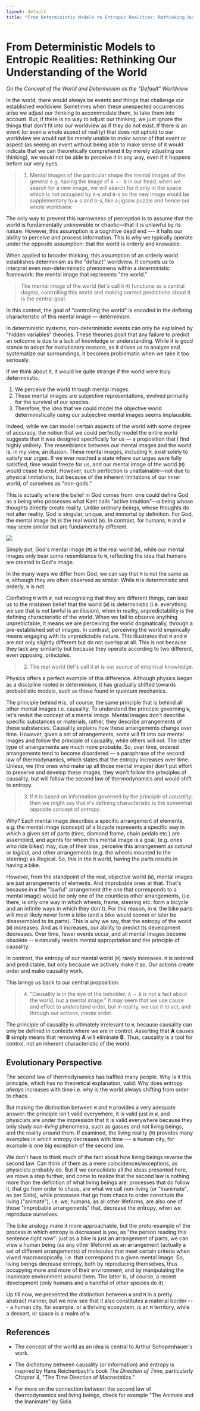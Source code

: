 ```yaml
---
layout: default
title: "From Deterministic Models to Entropic Realities: Rethinking Our Understanding of the World"
---
```


# From Deterministic Models to Entropic Realities: Rethinking Our Understanding of the World

_On the Concept of the World and Determinism as the "Default" Worldview_

In the world, there would always be events and things that challenge our established worldview. Sometimes when these unexpected occurrences arise we adjust our thinking to accommodate them, to take them into account. But, if there is no way to adjust our thinking, we just ignore the things that don't fit into our worldview as if they do not exist. If there is an event (or even a whole aspect of reality) that does not uphold to our worldview we would not be merely unable to _make sense_ of that event or aspect (as seeing an event without being able to make sense of it would indicate that we can theoretically comprehend it by merely adjusting our thinking), we would not be able to perceive it in any way, even if it happens before our very eyes.

> 1.  Mental images of the particular shape the mental images of the general e.g. having the image of `A ⇒  B` in our head, when we search for a new image, we will search for it only in the space which is not occupied by `A`-s and `B`-s so the new image would be supplementary to `A`-s and `B`-s, like a jigsaw puzzle and hence our whole worldview.

The only way to prevent this narrowness of perception is to assume that the world is fundamentally unknowable or chaotic—that it is unlawful by its nature. However, this assumption is a cognitive dead end --- it halts our ability to perceive and process information. This is why we typically operate under the opposite assumption: that the world is orderly and knowable.

When applied to broader thinking, this assumption of an orderly world establishes determinism as the "default" worldview. It compels us to interpret even non-deterministic phenomena within a deterministic framework: the mental image that represents "the world."

> The mental image of the world (let's call it `M`) functions as a central dogma, controlling this world and making correct predictions about it is the central goal.

In this context, the goal of "controlling the world" is encoded in the defining characteristic of this mental image — determinism.

In deterministic systems, non-deterministic events can only be explained by "hidden variables" theories. These theories posit that any failure to predict an outcome is due to a lack of knowledge or understanding. While it is good stance to adopt for evolutionary reasons, as it drives us to analyze and systematize our surroundings, it becomes problematic when we take it too seriously.

If we think about it, it would be quite strange if the world were truly deterministic.

1. We perceive the world through mental images.
2. These mental images are subjective representations, evolved primarily for the survival of our species.
3. Therefore, the idea that we could model the objective world deterministically using our subjective mental images seems implausible.

Indeed, while we can model certain aspects of the world with some degree of accuracy, the notion that we could perfectly model the entire world suggests that it was designed specifically for us — a proposition that I find highly unlikely. The resemblance between our mental images and the world is, in my view, an illusion. These mental images, including `M`, exist solely to satisfy our urges. If we ever reached a state where our urges were fully satisfied, time would freeze for us, and our mental image of the world (`M`) would cease to exist. However, such perfection is unattainable—not due to physical limitations, but because of the inherent limitations of our inner world, of ourselves as "non-gods."

This is actually where the belief in God comes from: one could define God as a being who possesses what Kant calls "active intuition"—a being whose thoughts directly create reality. Unlike ordinary beings, whose thoughts do not alter reality, God is singular, unique, and immortal by definition. For God, the mental image (`M`) _is_ the real world (`W`). In contrast, for humans, `M` and `W` may seem similar but are fundamentally different.

![](images/world.png)

Simply put, God's mental image (`M`) _is_ the real world (`W`), while our mental images only bear some resemblance to `W`, reflecting the idea that humans are created in God's image.

In the many ways we differ from God, we can say that `M` is not the same as `W`, although they are often observed as similar. While `M` is deterministic and orderly, `W` is not.

Conflating `M` with `W`, not recognizing that they are different things, can lead us to the mistaken belief that the world (`W`) is deterministic (i.e. everything we see that is not lawful is an illusion), when in reality, unpredictability is the defining characteristic of the world. When we fail to observe anything unpredictable, it means we are perceiving the world dogmatically, through a pre-established set of images. In contrast, perceiving the world empirically means engaging with its unpredictable nature. This illustrates that `M` and `W` are not only slightly different but do not overlap at all. This is not because they lack any similarity but because they operate according to two different, even opposing, principles.

> 2.  The real world (let's call it `W`) is our source of empirical knowledge.

Physics offers a perfect example of this difference. Although physics began as a discipline rooted in determinism, it has gradually shifted towards probabilistic models, such as those found in quantum mechanics.

The principle behind `M` is, of course, the same principle that is behind all other mental images i.e. causality. To understand the principle governing `W`, let's revisit the concept of a mental image. Mental images don't describe specific substances or materials, rather, they describe arrangements of these substances. Causality explains how these arrangements change over time. However, given a set of arrangements, some will fit into our mental images and follow the principle of causality, while others will not. The latter type of arrangements are much more probable. So, over time, ordered arrangements tend to become disordered — a paraphrase of the second law of thermodynamics, which states that the entropy increases over time. Unless, we (the ones who make up all those mental images) don't put effort to preserve and develop these images, they won't follow the principles of causality, but will follow the second law of thermodynamics and would shift to entropy.

> 3. If `M` is based on information governed by the principle of _causality_, then we might say that `W`'s defining characteristic is the somewhat opposite concept of _entropy_.

Why? Each mental image describes a specific arrangement of elements, e.g. the mental image (concept) of a bicycle represents a specific way in which a given set of parts (tires, diamond frame, chain pedals etc.) are assembled, and agents for whom this mental image is a goal, (e.g. ones who ride bikes) may, due of their bias, perceive this arrangement as _natural_ or _logical_, and other arrangements (e.g. the wheels mounted to the steering) as illogical. So, this in the `M` world, having the parts results in having a bike.

However, from the standpoint of the real, objective world (`W`), mental images are just arrangements of elements. And improbable ones at that. That's because in `W` the "lawful" arrangement (the one that corresponds to a mental image) would be only one of the countless other arrangements, (i.e. there, is only one way in which wheels, frame, steering etc. form a bicycle and an infinite ways in which they don't). For this reason, in `W`, the bike parts will most likely never form a bike (and a bike would sooner or later be disassembled to its parts). This is why we say, that the entropy of the world (`W`) increases. And as it increases, our ability to predict its development decreases. Over time, fewer events occur, and all mental images become obsolete -- `W` naturally resists mental appropriation and the principle of causality. 

In contrast, the entropy of our mental world (`M`) rarely increases. `M` is ordered and predictable, but only because we actively make it so. Our actions create order and make causality work.

This brings us back to our central proposition:

> 4.  "Causality is in the eye of the beholder; `A ⇒ B` is not a fact about the world, but a mental image." It may seem that we use cause and effect to _understand_ order, but in reality, we use it to act, and through our actions, _create_ order.

The principle of causality is ultimately irrelevant to `W`, because causality can only be defined in contexts where we are in control. Asserting that **A** causes **B** simply means that removing **A** will eliminate **B**. Thus, causality is a tool for control, not an inherent characteristic of the world.

## Evolutionary Perspective


The second law of thermodynamics has baffled many people. Why is it this principle, which has no theoretical explanation, valid: Why does entropy _always_ increases with time i.e. why is the world always shifting from order to chaos. 

But making the distinction between `W` and `M` provides a very adequate answer: the principle isn't valid everywhere, it is valid just in `W`, and physicists are under the impression that it is valid everywhere because they only study _non-living_  phenomena, such as gasses and not living beings, and the reality around them. If examined, the living reality (`M`) provides many examples in which entropy decreases with time --- a human city, for example is one big exception of the second law.

We don't have to think much of the fact about how living beings reverse the second law. Can think of them as a mere coincidences/exceptions, as physicists probably do. But if we consolidate all the ideas presented here, we move a step further, and come to realize that the second law is nothing more than the definition of what living beings are: processes that do follow it, that go from order to chaos, are what we call non-living (or "inanimate", as per Sidis), while processes that go from chaos to order constitute the living ("animate"), i.e. we, humans, as all other lifeforms, are also one of those "improbable arrangements" that, decrease the entropy, when we reproduce ourselves. 

The bike analogy make it more approachable, but the proto-example of the process in which entropy is decreased is _you_, as "the person reading this sentence right now": just as a bike is just an arrangement of parts, we can view a human being (as any other lifeform) as an arrangement (actually a set of different arrangements) of molecules that meet certain criteria when viwed macroscopically, i.e. that correspond to a given mental image. So, living beings decrease entropy, both by reproducing themselves, thus occupying more and more of their environment, and by manipulating the inanimate environment around them. The latter is, of course, a recent development (only humans and a handful of other species do it).

Up till now, we presented the distinction between `W` and `M` in a pretty abstract manner, but we now see that it also constitutes a material border --- a human city, for example, or a thriving ecosystem, is an `M` territory, while a dessert, or space is a realm of `W`.

## References

- The concept of the world as an idea is central to Arthur Schopenhauer's work.

- The dichotomy between causality (or information) and entropy is inspired by Hans Reichenbach's book _The Direction of Time_, particularly Chapter 4, "The Time Direction of Macrostatics."

- For more on the connection between the second law of thermodynamics and living beings, check for example "The Animate and the Inanimate" by Sidis
